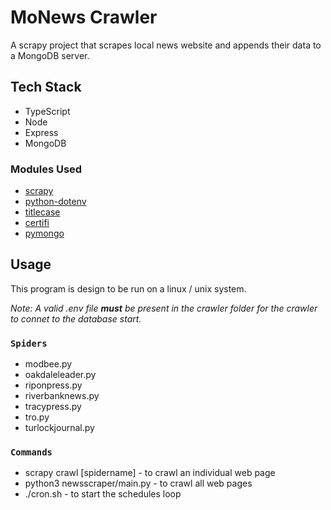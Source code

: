 # MoNews Crawler
A scrapy project that scrapes local news website and appends their data to a MongoDB server.

## Tech Stack
* TypeScript
* Node
* Express
* MongoDB

### Modules Used
* [scrapy]()
* [python-dotenv]()
* [titlecase]()
* [certifi]()
* [pymongo]()

## Usage 
This program is design to be run on a linux / unix system. 

*Note: A valid .env file __must__ be present in the crawler folder for the crawler to connet to the database start.*

### ```Spiders```
* modbee.py
* oakdaleleader.py
* riponpress.py
* riverbanknews.py
* tracypress.py
* tro.py
* turlockjournal.py
### ```Commands```
* scrapy crawl [spidername] - to crawl an individual web page
* python3 newsscraper/main.py - to crawl all web pages
* ./cron.sh - to start the schedules loop